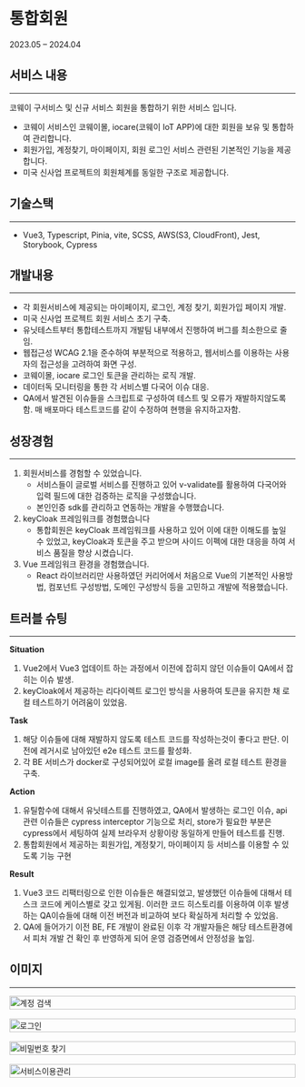 # 통합회원

2023.05 – 2024.04

## 서비스 내용

---

코웨이 구서비스 및 신규 서비스 회원을 통합하기 위한 서비스 입니다. 

- 코웨이 서비스인 코웨이몰, iocare(코웨이 IoT APP)에 대한 회원을 보유 및 통합하여 관리합니다.
- 회원가입, 계정찾기, 마이페이지, 회원 로그인 서비스 관련된 기본적인 기능을 제공합니다.
- 미국 신사업 프로젝트의 회원체계를 동일한 구조로 제공합니다.

## 기술스택

---

- Vue3, Typescript, Pinia, vite, SCSS, AWS(S3, CloudFront), Jest, Storybook, Cypress

## 개발내용

---

- 각 회원서비스에 제공되는 마이페이지, 로그인, 계정 찾기, 회원가입 페이지 개발.
- 미국 신사업 프로젝트 회원 서비스 초기 구축.
- 유닛테스트부터 통합테스트까지 개발팀 내부에서 진행하여 버그를 최소한으로 줄임.
- 웹접근성 WCAG 2.1을 준수하여 부분적으로 적용하고, 웹서비스를 이용하는 사용자의 접근성을 고려하여 화면 구성.
- 코웨이몰, iocare 로그인 토큰을 관리하는 로직 개발.
- 데이터독 모니터링을 통한 각 서비스별 다국어 이슈 대응.
- QA에서 발견된 이슈들을 스크립트로 구성하여 테스트 및 오류가 재발하지않도록 함. 매 배포마다 테스트코드를 같이 수정하여 현행을 유지하고자함.

## 성장경험

---

1. 회원서비스를 경험할 수 있었습니다.
    - 서비스들이 글로벌 서비스를 진행하고 있어 v-validate를 활용하여 다국어와 입력 필드에 대한 검증하는 로직을 구성했습니다.
    - 본인인증 sdk를 관리하고 연동하는 개발을 수행했습니다.
2. keyCloak 프레임워크를 경험했습니다
    - 통합회원은 keyCloak 프레임워크를 사용하고 있어 이에 대한 이해도를 높일 수 있었고, keyCloak과 토큰을 주고 받으며 사이드 이펙에 대한 대응을 하여 서비스 품질을 향상 시켰습니다.
3. Vue 프레임워크 환경을 경험했습니다.
    - React 라이브러리만 사용하였던 커리어에서 처음으로 Vue의 기본적인 사용방법, 컴포넌트 구성방법, 도메인 구성방식 등을 고민하고 개발에 적용했습니다.

## 트러블 슈팅

---

**Situation**

1. Vue2에서 Vue3 업데이트 하는 과정에서 이전에 잡히지 않던 이슈들이 QA에서 잡히는 이슈 발생.
2. keyCloak에서 제공하는 리다이렉트 로그인 방식을 사용하여 토큰을 유지한 채 로컬 테스트하기 어려움이 있었음.

**Task**

1. 해당 이슈들에 대해 재발하지 않도록 테스트 코드를 작성하는것이 좋다고 판단. 이전에 레거시로 남아있던 e2e 테스트 코드를 활성화.
2. 각 BE 서비스가 docker로 구성되어있어 로컬 image를 올려 로컬 테스트 환경을 구축.

**Action**

1. 유틸함수에 대해서 유닛테스트를 진행하였고, QA에서 발생하는 로그인 이슈, api 관련 이슈들은 cypress interceptor 기능으로 처리, store가 필요한 부분은 cypress에서 세팅하여 실제 브라우저 상황이랑 동일하게 만들어 테스트를 진행.
2. 통합회원에서 제공하는 회원가입, 계정찾기, 마이페이지 등 서비스를 이용할 수 있도록 기능 구현

**Result**

1. Vue3 코드 리팩터링으로 인한 이슈들은 해결되었고, 발생했던 이슈들에 대해서 테스크 코드에 케이스별로 갖고 있게됨. 이러한 코드 히스토리를 이용하여 이후 발생하는 QA이슈들에 대해 이전 버전과 비교하여 보다 확실하게 처리할 수 있었음.
2. QA에 들어가기 이전 BE, FE 개발이 완료된 이후 각 개발자들은 해당 테스트환경에서 피처 개발 건 확인 후 반영하게 되어 운영 검증면에서 안정성을 높임.

## 이미지

---

<div style="display: flex; align-items: center; justify-content: space-around; gap: 16px; flex-wrap: wrap;">
   <img src="./assets/images/portfolio/계정 검색.png" alt="계정 검색" width="100%" />
   <img src="./assets/images/portfolio/로그인.png" alt="로그인" width="100%" />
   <img src="./assets/images/portfolio/비밀번호 찾기.png" alt="비밀번호 찾기" width="100%" />
   <img src="./assets/images/portfolio/서비스이용관리.png" alt="서비스이용관리" width="100%" />
</div>
